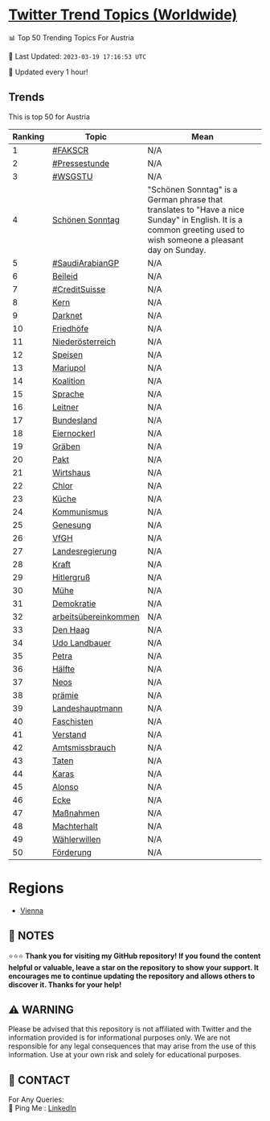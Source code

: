 [Twitter Trend Topics (Worldwide)](https://github.com/ErcinDedeoglu/Twitter-Trend-Topics)
==========


📊 Top 50 Trending Topics For Austria

📆 Last Updated: `2023-03-19 17:16:53 UTC`

🔧 Updated every 1 hour!


## Trends

This is top 50 for Austria

| Ranking | Topic | Mean |
| ------- | ------------ | ------------ |
| 1 | [#FAKSCR](http://twitter.com/search?q=%23FAKSCR) | N/A |
| 2 | [#Pressestunde](http://twitter.com/search?q=%23Pressestunde) | N/A |
| 3 | [#WSGSTU](http://twitter.com/search?q=%23WSGSTU) | N/A |
| 4 | [Schönen Sonntag](http://twitter.com/search?q=Sch%c3%b6nen+Sonntag) | "Schönen Sonntag" is a German phrase that translates to "Have a nice Sunday" in English. It is a common greeting used to wish someone a pleasant day on Sunday. |
| 5 | [#SaudiArabianGP](http://twitter.com/search?q=%23SaudiArabianGP) | N/A |
| 6 | [Beileid](http://twitter.com/search?q=Beileid) | N/A |
| 7 | [#CreditSuisse](http://twitter.com/search?q=%23CreditSuisse) | N/A |
| 8 | [Kern](http://twitter.com/search?q=Kern) | N/A |
| 9 | [Darknet](http://twitter.com/search?q=Darknet) | N/A |
| 10 | [Friedhöfe](http://twitter.com/search?q=Friedh%c3%b6fe) | N/A |
| 11 | [Niederösterreich](http://twitter.com/search?q=Nieder%c3%b6sterreich) | N/A |
| 12 | [Speisen](http://twitter.com/search?q=Speisen) | N/A |
| 13 | [Mariupol](http://twitter.com/search?q=Mariupol) | N/A |
| 14 | [Koalition](http://twitter.com/search?q=Koalition) | N/A |
| 15 | [Sprache](http://twitter.com/search?q=Sprache) | N/A |
| 16 | [Leitner](http://twitter.com/search?q=Leitner) | N/A |
| 17 | [Bundesland](http://twitter.com/search?q=Bundesland) | N/A |
| 18 | [Eiernockerl](http://twitter.com/search?q=Eiernockerl) | N/A |
| 19 | [Gräben](http://twitter.com/search?q=Gr%c3%a4ben) | N/A |
| 20 | [Pakt](http://twitter.com/search?q=Pakt) | N/A |
| 21 | [Wirtshaus](http://twitter.com/search?q=Wirtshaus) | N/A |
| 22 | [Chlor](http://twitter.com/search?q=Chlor) | N/A |
| 23 | [Küche](http://twitter.com/search?q=K%c3%bcche) | N/A |
| 24 | [Kommunismus](http://twitter.com/search?q=Kommunismus) | N/A |
| 25 | [Genesung](http://twitter.com/search?q=Genesung) | N/A |
| 26 | [VfGH](http://twitter.com/search?q=VfGH) | N/A |
| 27 | [Landesregierung](http://twitter.com/search?q=Landesregierung) | N/A |
| 28 | [Kraft](http://twitter.com/search?q=Kraft) | N/A |
| 29 | [Hitlergruß](http://twitter.com/search?q=Hitlergru%c3%9f) | N/A |
| 30 | [Mühe](http://twitter.com/search?q=M%c3%bche) | N/A |
| 31 | [Demokratie](http://twitter.com/search?q=Demokratie) | N/A |
| 32 | [arbeitsübereinkommen](http://twitter.com/search?q=arbeits%c3%bcbereinkommen) | N/A |
| 33 | [Den Haag](http://twitter.com/search?q=Den+Haag) | N/A |
| 34 | [Udo Landbauer](http://twitter.com/search?q=Udo+Landbauer) | N/A |
| 35 | [Petra](http://twitter.com/search?q=Petra) | N/A |
| 36 | [Hälfte](http://twitter.com/search?q=H%c3%a4lfte) | N/A |
| 37 | [Neos](http://twitter.com/search?q=Neos) | N/A |
| 38 | [prämie](http://twitter.com/search?q=pr%c3%a4mie) | N/A |
| 39 | [Landeshauptmann](http://twitter.com/search?q=Landeshauptmann) | N/A |
| 40 | [Faschisten](http://twitter.com/search?q=Faschisten) | N/A |
| 41 | [Verstand](http://twitter.com/search?q=Verstand) | N/A |
| 42 | [Amtsmissbrauch](http://twitter.com/search?q=Amtsmissbrauch) | N/A |
| 43 | [Taten](http://twitter.com/search?q=Taten) | N/A |
| 44 | [Karas](http://twitter.com/search?q=Karas) | N/A |
| 45 | [Alonso](http://twitter.com/search?q=Alonso) | N/A |
| 46 | [Ecke](http://twitter.com/search?q=Ecke) | N/A |
| 47 | [Maßnahmen](http://twitter.com/search?q=Ma%c3%9fnahmen) | N/A |
| 48 | [Machterhalt](http://twitter.com/search?q=Machterhalt) | N/A |
| 49 | [Wählerwillen](http://twitter.com/search?q=W%c3%a4hlerwillen) | N/A |
| 50 | [Förderung](http://twitter.com/search?q=F%c3%b6rderung) | N/A |



# Regions

* [Vienna](</Austria/Vienna.md>)



## 📝 NOTES

⭐⭐⭐ **Thank you for visiting my GitHub repository! If you found the content helpful or valuable, leave a star on the repository to show your support. It encourages me to continue updating the repository and allows others to discover it. Thanks for your help!**


## ⚠️ WARNING

Please be advised that this repository is not affiliated with Twitter and the information provided is for informational purposes only. We are not responsible for any legal consequences that may arise from the use of this information. Use at your own risk and solely for educational purposes.


## 📨 CONTACT

 For Any Queries:  
            🏓 Ping Me : [LinkedIn](https://www.linkedin.com/in/ercindedeoglu/)

